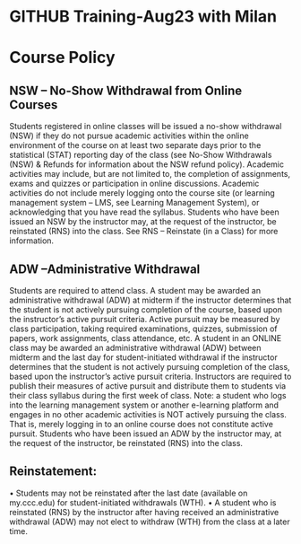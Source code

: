 # GITHUB   Training-Aug23 with Milan


# Course Policy
## NSW – No-Show Withdrawal from Online Courses
Students registered in online classes will be issued a no-show withdrawal (NSW) if they do not pursue academic activities within the online environment of the course on at least two separate days prior to the statistical (STAT) reporting day of the class (see No-Show Withdrawals (NSW) & Refunds for information about the NSW refund policy). Academic activities may include, but are not limited to, the completion of assignments, exams and quizzes or participation in online discussions. Academic activities do not include merely logging onto the course site (or learning management system – LMS, see Learning Management System), or acknowledging that you have read the syllabus.
Students who have been issued an NSW by the instructor may, at the request of the instructor, be reinstated (RNS) into the class. See RNS – Reinstate (in a Class) for more information.

## ADW –Administrative Withdrawal
Students are required to attend class. A student may be awarded an administrative withdrawal (ADW) at midterm if the instructor determines that the student is not actively pursuing completion of the course, based upon the instructor’s active pursuit criteria. Active pursuit may be measured by class participation, taking required examinations, quizzes, submission of papers, work assignments, class attendance, etc.
A student in an ONLINE class may be awarded an administrative withdrawal (ADW) between midterm and the last day for student-initiated withdrawal if the instructor determines that the student is not actively pursuing completion of the class, based upon the instructor’s active pursuit criteria. Instructors are required to publish their measures of active pursuit and distribute them to students via their class syllabus during the first week of class. Note: a student who logs into the learning management system or another e-learning platform and engages in no other academic activities is NOT actively pursuing the class. That is, merely logging in to an online course does not constitute active pursuit.
Students who have been issued an ADW by the instructor may, at the request of the instructor, be reinstated (RNS) into the class. 

## Reinstatement:
•	Students may not be reinstated after the last date (available on my.ccc.edu) for student-initiated withdrawals (WTH). 
•	A student who is reinstated (RNS) by the instructor after having received an administrative withdrawal (ADW) may not elect to withdraw (WTH) from the class at a later time.

